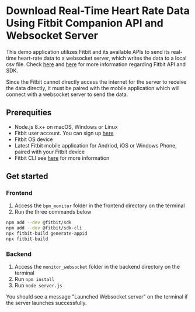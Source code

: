 # Download Real-Time Heart Rate Data Using Fitbit Companion API and Websocket Server

This demo application utilizes Fitbit and its available APIs to send its real-time heart-rate data to a websocket server, which writes the data to a local csv file. Check [here](https://dev.fitbit.com/build/guides/companion/) and [here](https://dev.fitbit.com/getting-started/) for more information regarding Fitbit API and SDK.

Since the Fitbit cannot directly access the internet for the server to receive the data directly, it must be paired with the mobile application which will connect with a websocket server to send the data.

## Prerequities
- Node.js 8.x+ on macOS, Windows or Linux
- Fitbit user account. You can sign up [here](https://www.fitbit.com/signup)
- Fitbit OS device
- Latest Fitbit mobile application for Andriod, iOS or Windows Phone, paired with your Fitbit device
- Fitbit CLI see [here](https://dev.fitbit.com/build/guides/command-line-interface/) for more information

## Get started

### Frontend
1. Access the `bpm_monitor` folder in the frontend directory on the terminal
2. Run the three commands below
```sh
npm add --dev @fitbit/sdk
npm add --dev @fitbit/sdk-cli
npx fitbit-build generate-appid
npx fitbit-build
```

### Backend
1. Access the `monitor_websocket` folder in the backend directory on the terminal
2. Run `npm install`
3. Run `node server.js`

You should see a message "Launched Websocket server" on the terminal if the server launches successfully.